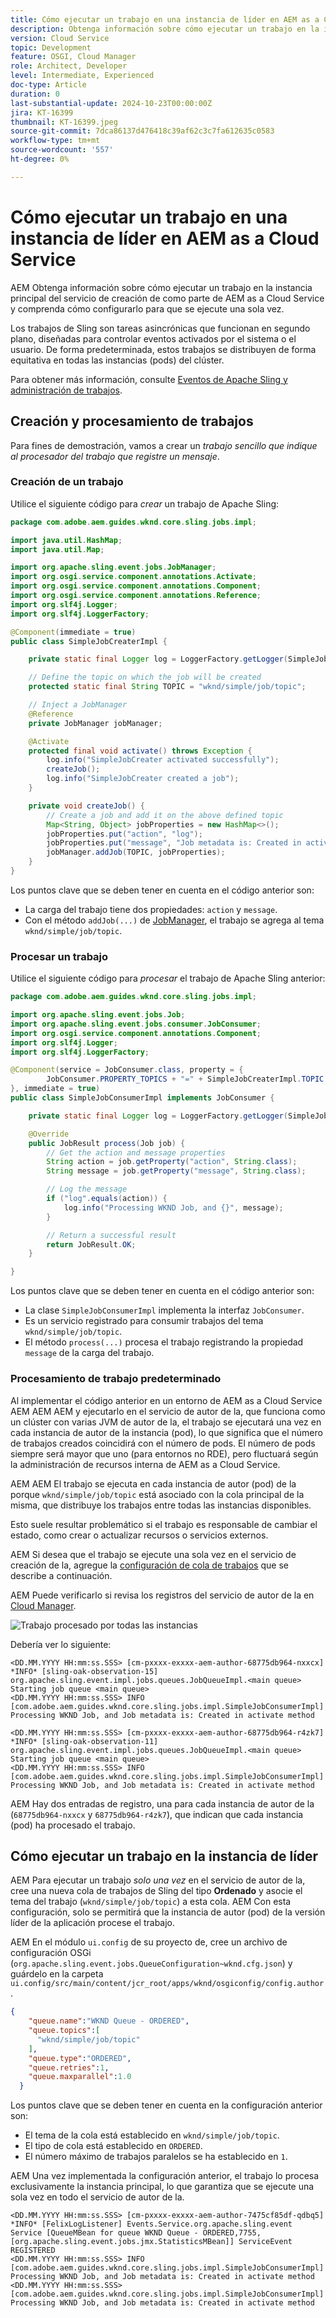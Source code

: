```yaml
---
title: Cómo ejecutar un trabajo en una instancia de líder en AEM as a Cloud Service
description: Obtenga información sobre cómo ejecutar un trabajo en la instancia de líder en AEM as a Cloud Service.
version: Cloud Service
topic: Development
feature: OSGI, Cloud Manager
role: Architect, Developer
level: Intermediate, Experienced
doc-type: Article
duration: 0
last-substantial-update: 2024-10-23T00:00:00Z
jira: KT-16399
thumbnail: KT-16399.jpeg
source-git-commit: 7dca86137d476418c39af62c3c7fa612635c0583
workflow-type: tm+mt
source-wordcount: '557'
ht-degree: 0%

---
```



# Cómo ejecutar un trabajo en una instancia de líder en AEM as a Cloud Service

AEM Obtenga información sobre cómo ejecutar un trabajo en la instancia principal del servicio de creación de como parte de AEM as a Cloud Service y comprenda cómo configurarlo para que se ejecute una sola vez.

Los trabajos de Sling son tareas asincrónicas que funcionan en segundo plano, diseñadas para controlar eventos activados por el sistema o el usuario. De forma predeterminada, estos trabajos se distribuyen de forma equitativa en todas las instancias (pods) del clúster.

Para obtener más información, consulte [Eventos de Apache Sling y administración de trabajos](https://sling.apache.org/documentation/bundles/apache-sling-eventing-and-job-handling.html).

## Creación y procesamiento de trabajos

Para fines de demostración, vamos a crear un _trabajo sencillo que indique al procesador del trabajo que registre un mensaje_.

### Creación de un trabajo

Utilice el siguiente código para _crear_ un trabajo de Apache Sling:

```java
package com.adobe.aem.guides.wknd.core.sling.jobs.impl;

import java.util.HashMap;
import java.util.Map;

import org.apache.sling.event.jobs.JobManager;
import org.osgi.service.component.annotations.Activate;
import org.osgi.service.component.annotations.Component;
import org.osgi.service.component.annotations.Reference;
import org.slf4j.Logger;
import org.slf4j.LoggerFactory;

@Component(immediate = true)
public class SimpleJobCreaterImpl {

    private static final Logger log = LoggerFactory.getLogger(SimpleJobCreaterImpl.class);

    // Define the topic on which the job will be created
    protected static final String TOPIC = "wknd/simple/job/topic";

    // Inject a JobManager
    @Reference
    private JobManager jobManager;

    @Activate
    protected final void activate() throws Exception {
        log.info("SimpleJobCreater activated successfully");
        createJob();
        log.info("SimpleJobCreater created a job");
    }

    private void createJob() {
        // Create a job and add it on the above defined topic
        Map<String, Object> jobProperties = new HashMap<>();
        jobProperties.put("action", "log");
        jobProperties.put("message", "Job metadata is: Created in activate method");
        jobManager.addJob(TOPIC, jobProperties);
    }
}
```

Los puntos clave que se deben tener en cuenta en el código anterior son:

- La carga del trabajo tiene dos propiedades: `action` y `message`.
- Con el método `addJob(...)` de [JobManager](https://javadoc.io/doc/com.adobe.aem/aem-sdk-api/latest/org/apache/sling/event/jobs/JobManager.html), el trabajo se agrega al tema `wknd/simple/job/topic`.

### Procesar un trabajo

Utilice el siguiente código para _procesar_ el trabajo de Apache Sling anterior:

```java
package com.adobe.aem.guides.wknd.core.sling.jobs.impl;

import org.apache.sling.event.jobs.Job;
import org.apache.sling.event.jobs.consumer.JobConsumer;
import org.osgi.service.component.annotations.Component;
import org.slf4j.Logger;
import org.slf4j.LoggerFactory;

@Component(service = JobConsumer.class, property = {
        JobConsumer.PROPERTY_TOPICS + "=" + SimpleJobCreaterImpl.TOPIC
}, immediate = true)
public class SimpleJobConsumerImpl implements JobConsumer {

    private static final Logger log = LoggerFactory.getLogger(SimpleJobConsumerImpl.class);

    @Override
    public JobResult process(Job job) {
        // Get the action and message properties
        String action = job.getProperty("action", String.class);
        String message = job.getProperty("message", String.class);

        // Log the message
        if ("log".equals(action)) {
            log.info("Processing WKND Job, and {}", message);
        }

        // Return a successful result
        return JobResult.OK;
    }

}
```

Los puntos clave que se deben tener en cuenta en el código anterior son:

- La clase `SimpleJobConsumerImpl` implementa la interfaz `JobConsumer`.
- Es un servicio registrado para consumir trabajos del tema `wknd/simple/job/topic`.
- El método `process(...)` procesa el trabajo registrando la propiedad `message` de la carga del trabajo.

### Procesamiento de trabajo predeterminado

Al implementar el código anterior en un entorno de AEM as a Cloud Service AEM AEM AEM y ejecutarlo en el servicio de autor de la, que funciona como un clúster con varias JVM de autor de la, el trabajo se ejecutará una vez en cada instancia de autor de la instancia (pod), lo que significa que el número de trabajos creados coincidirá con el número de pods. El número de pods siempre será mayor que uno (para entornos no RDE), pero fluctuará según la administración de recursos interna de AEM as a Cloud Service.

AEM AEM El trabajo se ejecuta en cada instancia de autor (pod) de la porque `wknd/simple/job/topic` está asociado con la cola principal de la misma, que distribuye los trabajos entre todas las instancias disponibles.

Esto suele resultar problemático si el trabajo es responsable de cambiar el estado, como crear o actualizar recursos o servicios externos.

AEM Si desea que el trabajo se ejecute una sola vez en el servicio de creación de la, agregue la [configuración de cola de trabajos](#how-to-run-a-job-on-the-leader-instance) que se describe a continuación.

AEM Puede verificarlo si revisa los registros del servicio de autor de la en [Cloud Manager](https://experienceleague.adobe.com/en/docs/experience-manager-learn/cloud-service/debugging/debugging-aem-as-a-cloud-service/logs#cloud-manager).

![Trabajo procesado por todas las instancias](./assets/run-job-once/job-processed-by-all-instances.png)


Debería ver lo siguiente:

```
<DD.MM.YYYY HH:mm:ss.SSS> [cm-pxxxx-exxxx-aem-author-68775db964-nxxcx] *INFO* [sling-oak-observation-15] org.apache.sling.event.impl.jobs.queues.JobQueueImpl.<main queue> Starting job queue <main queue>
<DD.MM.YYYY HH:mm:ss.SSS> INFO [com.adobe.aem.guides.wknd.core.sling.jobs.impl.SimpleJobConsumerImpl] Processing WKND Job, and Job metadata is: Created in activate method

<DD.MM.YYYY HH:mm:ss.SSS> [cm-pxxxx-exxxx-aem-author-68775db964-r4zk7] *INFO* [sling-oak-observation-11] org.apache.sling.event.impl.jobs.queues.JobQueueImpl.<main queue> Starting job queue <main queue>
<DD.MM.YYYY HH:mm:ss.SSS> INFO [com.adobe.aem.guides.wknd.core.sling.jobs.impl.SimpleJobConsumerImpl] Processing WKND Job, and Job metadata is: Created in activate method
```

AEM Hay dos entradas de registro, una para cada instancia de autor de la (`68775db964-nxxcx` y `68775db964-r4zk7`), que indican que cada instancia (pod) ha procesado el trabajo.

## Cómo ejecutar un trabajo en la instancia de líder

AEM Para ejecutar un trabajo _solo una vez_ en el servicio de autor de la, cree una nueva cola de trabajos de Sling del tipo **Ordenado** y asocie el tema del trabajo (`wknd/simple/job/topic`) a esta cola. AEM Con esta configuración, solo se permitirá que la instancia de autor (pod) de la versión líder de la aplicación procese el trabajo.

AEM En el módulo `ui.config` de su proyecto de, cree un archivo de configuración OSGi (`org.apache.sling.event.jobs.QueueConfiguration~wknd.cfg.json`) y guárdelo en la carpeta `ui.config/src/main/content/jcr_root/apps/wknd/osgiconfig/config.author`.

```json
{
    "queue.name":"WKND Queue - ORDERED",
    "queue.topics":[
      "wknd/simple/job/topic"
    ],
    "queue.type":"ORDERED",
    "queue.retries":1,
    "queue.maxparallel":1.0
  }
```

Los puntos clave que se deben tener en cuenta en la configuración anterior son:

- El tema de la cola está establecido en `wknd/simple/job/topic`.
- El tipo de cola está establecido en `ORDERED`.
- El número máximo de trabajos paralelos se ha establecido en `1`.

AEM Una vez implementada la configuración anterior, el trabajo lo procesa exclusivamente la instancia principal, lo que garantiza que se ejecute una sola vez en todo el servicio de autor de la.

```
<DD.MM.YYYY HH:mm:ss.SSS> [cm-pxxxx-exxxx-aem-author-7475cf85df-qdbq5] *INFO* [FelixLogListener] Events.Service.org.apache.sling.event Service [QueueMBean for queue WKND Queue - ORDERED,7755, [org.apache.sling.event.jobs.jmx.StatisticsMBean]] ServiceEvent REGISTERED
<DD.MM.YYYY HH:mm:ss.SSS> INFO [com.adobe.aem.guides.wknd.core.sling.jobs.impl.SimpleJobConsumerImpl] Processing WKND Job, and Job metadata is: Created in activate method
<DD.MM.YYYY HH:mm:ss.SSS> [com.adobe.aem.guides.wknd.core.sling.jobs.impl.SimpleJobConsumerImpl] Processing WKND Job, and Job metadata is: Created in activate method
```
